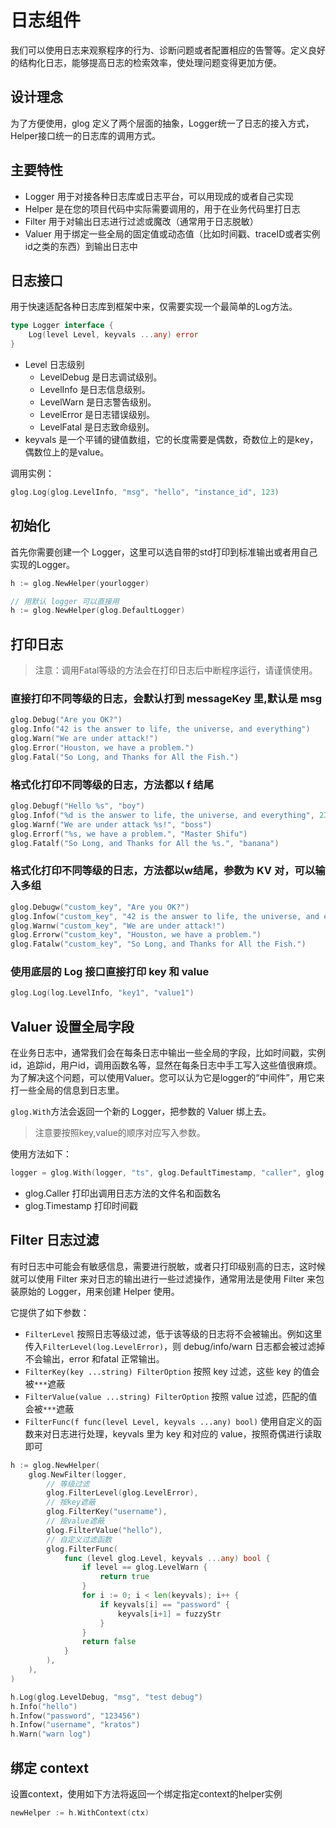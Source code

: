 # 日志组件

我们可以使用日志来观察程序的行为、诊断问题或者配置相应的告警等。定义良好的结构化日志，能够提高日志的检索效率，使处理问题变得更加方便。

## 设计理念

为了方便使用，glog 定义了两个层面的抽象，Logger统一了日志的接入方式，Helper接口统一的日志库的调用方式。

## 主要特性

- Logger 用于对接各种日志库或日志平台，可以用现成的或者自己实现
- Helper 是在您的项目代码中实际需要调用的，用于在业务代码里打日志
- Filter 用于对输出日志进行过滤或魔改（通常用于日志脱敏）
- Valuer 用于绑定一些全局的固定值或动态值（比如时间戳、traceID或者实例id之类的东西）到输出日志中

## 日志接口

用于快速适配各种日志库到框架中来，仅需要实现一个最简单的Log方法。

```go
type Logger interface {
    Log(level Level, keyvals ...any) error
}
```

- Level 日志级别
  - LevelDebug 是日志调试级别。
  - LevelInfo 是日志信息级别。
  - LevelWarn 是日志警告级别。
  - LevelError 是日志错误级别。
  - LevelFatal 是日志致命级别。
- keyvals 是一个平铺的键值数组，它的长度需要是偶数，奇数位上的是key，偶数位上的是value。
  
调用实例：

```go
glog.Log(glog.LevelInfo, "msg", "hello", "instance_id", 123)
```

## 初始化

首先你需要创建一个 Logger，这里可以选自带的std打印到标准输出或者用自己实现的Logger。

```go
h := glog.NewHelper(yourlogger)

// 用默认 logger 可以直接用
h := glog.NewHelper(glog.DefaultLogger)
```

## 打印日志

> 注意：调用Fatal等级的方法会在打印日志后中断程序运行，请谨慎使用。

### 直接打印不同等级的日志，会默认打到 messageKey 里,默认是 msg

```go
glog.Debug("Are you OK?")
glog.Info("42 is the answer to life, the universe, and everything")
glog.Warn("We are under attack!")
glog.Error("Houston, we have a problem.")
glog.Fatal("So Long, and Thanks for All the Fish.")
```

### 格式化打印不同等级的日志，方法都以 f 结尾

```go
glog.Debugf("Hello %s", "boy")
glog.Infof("%d is the answer to life, the universe, and everything", 233)
glog.Warnf("We are under attack %s!", "boss")
glog.Errorf("%s, we have a problem.", "Master Shifu")
glog.Fatalf("So Long, and Thanks for All the %s.", "banana")
```

### 格式化打印不同等级的日志，方法都以w结尾，参数为 KV 对，可以输入多组

```go
glog.Debugw("custom_key", "Are you OK?")
glog.Infow("custom_key", "42 is the answer to life, the universe, and everything")
glog.Warnw("custom_key", "We are under attack!")
glog.Errorw("custom_key", "Houston, we have a problem.")
glog.Fatalw("custom_key", "So Long, and Thanks for All the Fish.")
```

### 使用底层的 Log 接口直接打印 key 和 value

```go
glog.Log(log.LevelInfo, "key1", "value1")
```

## Valuer 设置全局字段

在业务日志中，通常我们会在每条日志中输出一些全局的字段，比如时间戳，实例id，追踪id，用户id，调用函数名等，显然在每条日志中手工写入这些值很麻烦。为了解决这个问题，可以使用Valuer。您可以认为它是logger的“中间件”，用它来打一些全局的信息到日志里。

`glog.With`方法会返回一个新的 Logger，把参数的 Valuer 绑上去。

> 注意要按照key,value的顺序对应写入参数。

使用方法如下：

```go
logger = glog.With(logger, "ts", glog.DefaultTimestamp, "caller", glog.DefaultCaller)
```

- glog.Caller 打印出调用日志方法的文件名和函数名
- glog.Timestamp 打印时间戳

## Filter 日志过滤

有时日志中可能会有敏感信息，需要进行脱敏，或者只打印级别高的日志，这时候就可以使用 Filter 来对日志的输出进行一些过滤操作，通常用法是使用 Filter 来包装原始的 Logger，用来创建 Helper 使用。

它提供了如下参数：

- `FilterLevel` 按照日志等级过滤，低于该等级的日志将不会被输出。例如这里传入`FilterLevel(log.LevelError)`，则 debug/info/warn 日志都会被过滤掉不会输出，error 和fatal 正常输出。
- `FilterKey(key ...string) FilterOption` 按照 key 过滤，这些 key 的值会被`***`遮蔽
- `FilterValue(value ...string) FilterOption` 按照 value 过滤，匹配的值会被`***`遮蔽
- `FilterFunc(f func(level Level, keyvals ...any) bool)` 使用自定义的函数来对日志进行处理，keyvals 里为 key 和对应的 value，按照奇偶进行读取即可

```go
h := glog.NewHelper(
    glog.NewFilter(logger,
        // 等级过滤
        glog.FilterLevel(glog.LevelError),
        // 按key遮蔽
        glog.FilterKey("username"),
        // 按value遮蔽
        glog.FilterValue("hello"),
        // 自定义过滤函数
        glog.FilterFunc(
            func (level glog.Level, keyvals ...any) bool {
                if level == glog.LevelWarn {
                    return true
                }
                for i := 0; i < len(keyvals); i++ {
                    if keyvals[i] == "password" {
                        keyvals[i+1] = fuzzyStr
                    }
                }
                return false
            }
        ),
    ),
)

h.Log(glog.LevelDebug, "msg", "test debug")
h.Info("hello")
h.Infow("password", "123456")
h.Infow("username", "kratos")
h.Warn("warn log")
```

## 绑定 context

设置context，使用如下方法将返回一个绑定指定context的helper实例

```go
newHelper := h.WithContext(ctx)
```
